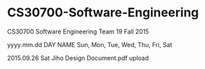 # CS30700-Software-Engineering
CS30700 Software Engineering Team 19 Fall 2015


yyyy.mm.dd DAY	NAME
	Sun, Mon, Tue, Wed, Thu, Fri, Sat


2015.09.26 Sat	Jiho
	Design Document.pdf upload

